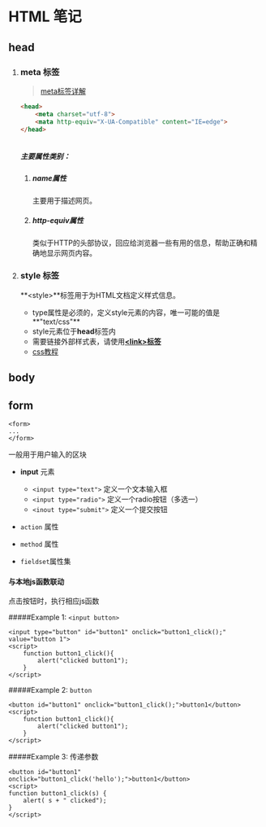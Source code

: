 # HTML 笔记

## head

1. <h3>meta 标签</h3>

	> [meta标签详解](http://www.jianshu.com/p/36d94ba7c63b)
	
		
	``` html
	<head>
		<meta charset="utf-8">
		<mata http-equiv="X-UA-Compatible" content="IE=edge">
	</head>
		
	```
	
	##### 主要属性类别：
	
	1. ##### name属性
		
		主要用于描述网页。
		
		
	2. ##### http-equiv属性
	
		类似于HTTP的头部协议，回应给浏览器一些有用的信息，帮助正确和精确地显示网页内容。
		
2. <h3>style 标签</h3>

	**\<style>**标签用于为HTML文档定义样式信息。

	* type属性是必须的，定义style元素的内容，唯一可能的值是**"text/css"**
	* style元素位于**head**标签内
	* 需要链接外部样式表，请使用[**\<link>标签**](http://www.w3school.com.cn/tags/tag_link.asp)
	* [css教程](http://www.w3school.com.cn/css/index.asp)

## body

## form

```
<form>
...
</form>
```

一般用于用户输入的区块

* **input** 元素
	* `<input type="text">` 定义一个文本输入框
	* `<input type="radio">` 定义一个radio按钮（多选一）
	* `<inout type="submit">` 定义一个提交按钮

* `action` 属性

* `method` 属性

* `fieldset`属性集

#### 与本地js函数联动

点击按钮时，执行相应js函数

#####Example 1: `<input button>`

``` 
<input type="button" id="button1" onclick="button1_click();" value="button 1">
<script>
	function button1_click(){
		alert("clicked button1");
	}
</script>
```

#####Example 2: `button`

```
<button id="button1" onclick="button1_click();">button1</button>
<script>
	function button1_click(){
		alert("clicked button1");
	}
</script>
```

#####Example 3: 传递参数

```
<button id="button1" onclick="button1_click('hello');">button1</button>
<script>
function button1_click(s) {
	alert( s + " clicked");
}
</script>
```

## 

